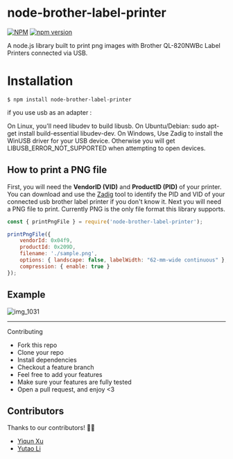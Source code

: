 # node-brother-label-printer

[![NPM](https://nodei.co/npm/node-brother-label-printer.png)](https://nodei.co/npm/node-brother-label-printer/)
[![npm version](https://badge.fury.io/js/node-brother-label-printer.svg)](https://www.npmjs.com/package/node-brother-label-printer)

A node.js library built to print png images with Brother QL-820NWBc Label Printers connected via USB.

# Installation

```npm
$ npm install node-brother-label-printer
```
if you use usb as an adapter :

On Linux, you'll need libudev to build libusb.
On Ubuntu/Debian: sudo apt-get install build-essential libudev-dev.
On Windows, Use Zadig to install the WinUSB driver for your USB device.
Otherwise you will get LIBUSB_ERROR_NOT_SUPPORTED when attempting to open devices.

## How to print a PNG file

First, you will need the **VendorID (VID)** and **ProductID (PID)** of your printer. You can download and use the [Zadig](http://sourceforge.net/projects/libwdi/files/zadig/) tool to identify the PID and VID of your connected usb brother label printer if you don't know it. Next you will need a PNG file to print. Currently PNG is the only file format this library supports.

```javascript
const { printPngFile } = require('node-brother-label-printer');

printPngFile({
    vendorId: 0x04f9,
    productId: 0x209D,
    filename: './sample.png',
    options: { landscape: false, labelWidth: "62-mm-wide continuous" },//"102-mm-wide continuous"
    compression: { enable: true }
});
```

## Example

![img_1031](https://cdn.discordapp.com/attachments/759102082849833000/1261584970229485588/Weixin_Image_20240713002806.jpg?ex=66937e10&is=66922c90&hm=aa7086987a6561e1201ebfc070f569e9b0aa35b23d5c7759ebc6378ca81bf6e3&)

---
Contributing

- Fork this repo
- Clone your repo
- Install dependencies
- Checkout a feature branch
- Feel free to add your features
- Make sure your features are fully tested
- Open a pull request, and enjoy <3

## Contributors

Thanks to our contributors! 🎉👏

- [Yiqun Xu](https://github.com/yiqun12)
- [Yutao Li](https://github.com/Yutao-Li-306)

